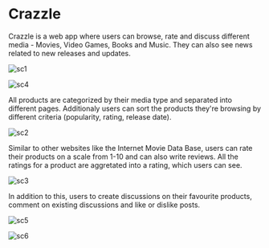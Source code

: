 # Crazzle
Crazzle is a web app where users can browse, rate and discuss different media - Movies, Video Games, Books and Music. They can also see news related to new releases and updates. 

![sc1](https://user-images.githubusercontent.com/43996329/163869665-2e9c1f5f-61fa-4e32-acfe-8eefe490cd60.png)

![sc4](https://user-images.githubusercontent.com/43996329/163869959-0bba538a-0180-43ce-8508-7e0592ec7e29.png)


All products are categorized by their media type and separated into different pages.
Additionaly users can sort the products they're browsing by different criteria (popularity, rating, release date). 

![sc2](https://user-images.githubusercontent.com/43996329/163869717-c6616b15-7821-47bb-bdc2-0202e9aa048d.png)

Similar to other websites like the Internet Movie Data Base, users can rate their products on a scale from 1-10 and can also write reviews. All the ratings for a product are aggretated into a rating, which users can see.

![sc3](https://user-images.githubusercontent.com/43996329/163869920-e0ca9178-f4ea-4138-9d89-85ce6f254e4b.png)


In addition to this, users to create discussions on their favourite products, comment on existing discussions and like or dislike posts. 

![sc5](https://user-images.githubusercontent.com/43996329/163869987-7609818b-84ef-4743-babd-bc12ddda3d73.png)

![sc6](https://user-images.githubusercontent.com/43996329/163870020-c2dac740-de68-403d-9eb2-efdeece388c3.png)
